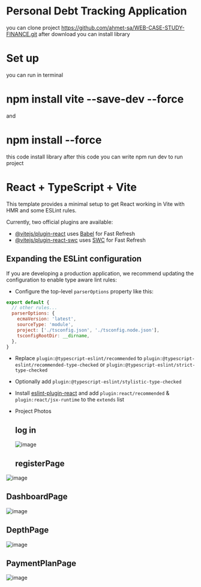 # Personal Debt Tracking Application
you can clone project https://github.com/ahmet-sa/WEB-CASE-STUDY-FINANCE.git
after download you can install library
# Set up
you can run in terminal 

# npm install vite --save-dev --force
and
# npm install  --force


this code install library after this code 
you can write npm run dev to run project


# React + TypeScript + Vite

This template provides a minimal setup to get React working in Vite with HMR and some ESLint rules.

Currently, two official plugins are available:

- [@vitejs/plugin-react](https://github.com/vitejs/vite-plugin-react/blob/main/packages/plugin-react/README.md) uses [Babel](https://babeljs.io/) for Fast Refresh
- [@vitejs/plugin-react-swc](https://github.com/vitejs/vite-plugin-react-swc) uses [SWC](https://swc.rs/) for Fast Refresh

## Expanding the ESLint configuration

If you are developing a production application, we recommend updating the configuration to enable type aware lint rules:

- Configure the top-level `parserOptions` property like this:

```js
export default {
  // other rules...
  parserOptions: {
    ecmaVersion: 'latest',
    sourceType: 'module',
    project: ['./tsconfig.json', './tsconfig.node.json'],
    tsconfigRootDir: __dirname,
  },
}
```

- Replace `plugin:@typescript-eslint/recommended` to `plugin:@typescript-eslint/recommended-type-checked` or `plugin:@typescript-eslint/strict-type-checked`
- Optionally add `plugin:@typescript-eslint/stylistic-type-checked`
- Install [eslint-plugin-react](https://github.com/jsx-eslint/eslint-plugin-react) and add `plugin:react/recommended` & `plugin:react/jsx-runtime` to the `extends` list

- Project Photos
  ## log in
  ![image](https://github.com/ahmet-sa/WEB-CASE-STUDY-FINANCE/assets/59730181/30b142e7-1b5e-4806-a018-7a5369a83374)

  ## registerPage

![image](https://github.com/ahmet-sa/WEB-CASE-STUDY-FINANCE/assets/59730181/e9be89de-ff07-4a3d-9bfe-0c265990ba91)

## DashboardPage 
![image](https://github.com/ahmet-sa/WEB-CASE-STUDY-FINANCE/assets/59730181/e50607fd-c796-4a31-b706-3e875f3c1a49)

## DepthPage
![image](https://github.com/ahmet-sa/WEB-CASE-STUDY-FINANCE/assets/59730181/a21d4a3b-d427-4581-b56e-639fc6c8a0d9)

## PaymentPlanPage
![image](https://github.com/ahmet-sa/WEB-CASE-STUDY-FINANCE/assets/59730181/29f17da4-105b-404e-ac8c-0c7a96061885)







